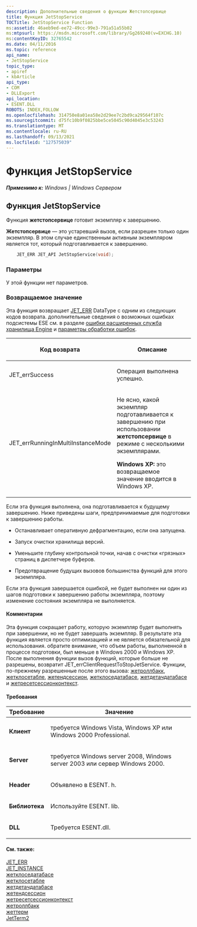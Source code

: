 ```yaml
---
description: Дополнительные сведения о функции Жетстопсервице
title: Функция JetStopService
TOCTitle: JetStopService Function
ms:assetid: 46aeb9ed-ee72-49cc-99e3-791a51a55b02
ms:mtpsurl: https://msdn.microsoft.com/library/Gg269240(v=EXCHG.10)
ms:contentKeyID: 32765542
ms.date: 04/11/2016
ms.topic: reference
api_name:
- JetStopService
topic_type:
- apiref
- kbArticle
api_type:
- COM
- DLLExport
api_location:
- ESENT.DLL
ROBOTS: INDEX,FOLLOW
ms.openlocfilehash: 314750e8a01ea58e2d29ee7c2bd9ca29564f107c
ms.sourcegitcommit: d75fc10b9f0825bbe5ce5045c90d4045e3c53243
ms.translationtype: MT
ms.contentlocale: ru-RU
ms.lasthandoff: 09/13/2021
ms.locfileid: "127575039"
---
```

# <a name="jetstopservice-function"></a>Функция JetStopService


_**Применимо к:** Windows | Windows Сервером_

## <a name="jetstopservice-function"></a>Функция JetStopService

Функция **жетстопсервице** готовит экземпляр к завершению.

**Жетстопсервице** — это устаревший вызов, если разрешен только один экземпляр. В этом случае единственным активным экземпляром является тот, который подготавливается к завершению.

```cpp
    JET_ERR JET_API JetStopService(void);
```

### <a name="parameters"></a>Параметры

У этой функции нет параметров.

### <a name="return-value"></a>Возвращаемое значение

Эта функция возвращает [JET_ERR](./jet-err.md) DataType с одним из следующих кодов возврата. дополнительные сведения о возможных ошибках подсистемы ESE см. в разделе [ошибки расширенных служба хранилища Engine](./extensible-storage-engine-errors.md) и [параметры обработки ошибок](./error-handling-parameters.md).


| <p>Код возврата</p> | <p>Описание</p> | 
|--------------------|--------------------|
| <p>JET_errSuccess</p> | <p>Операция выполнена успешно.</p> | 
| <p>JET_errRunningInMultiInstanceMode</p> | <p>Не ясно, какой экземпляр подготавливается к завершению при использовании <strong>жетстопсервице</strong> в режиме с несколькими экземплярами.</p><p><strong>Windows XP:</strong>  это возвращаемое значение вводится в Windows XP.</p> | 



Если эта функция выполнена, она подготавливается к будущему завершению. Ниже приведены шаги, предпринимаемые для подготовки к завершению работы.

  - Останавливает оперативную дефрагментацию, если она запущена.

  - Запуск очистки хранилища версий.

  - Уменьшите глубину контрольной точки, начав с очистки «грязных» страниц в диспетчере буферов.

  - Предотвращение будущих вызовов большинства функций для этого экземпляра.

Если эта функция завершается ошибкой, не будет выполнен ни один из шагов подготовки к завершению работы экземпляра, поэтому изменение состояния экземпляра не выполняется.

#### <a name="remarks"></a>Комментарии

Эта функция сокращает работу, которую экземпляр будет выполнять при завершении, но не будет завершать экземпляр. В результате эта функция является просто оптимизацией и не является обязательной для использования. обратите внимание, что объем работы, выполненной в процессе подготовки, был меньше в Windows 2000 и Windows XP. После выполнения функции вызов функций, которые больше не разрешены, возвратит JET_errClientRequestToStopJetService. Функции, по-прежнему разрешенные после этого вызова: [жетроллбакк](./jetrollback-function.md), [жетклосетабле](./jetclosetable-function.md), [жетендсессион](./jetendsession-function.md), [жетклоседатабасе](./jetclosedatabase-function.md), [жетдетачдатабасе](./jetdetachdatabase-function.md) и [жетресетсессионконтекст](./jetresetsessioncontext-function.md).

#### <a name="requirements"></a>Требования


| Требование | Значение |
|------------|----------|
| <p><strong>Клиент</strong></p> | <p>требуется Windows Vista, Windows XP или Windows 2000 Professional.</p> | 
| <p><strong>Server</strong></p> | <p>требуется Windows server 2008, Windows server 2003 или сервер Windows 2000.</p> | 
| <p><strong>Header</strong></p> | <p>Объявлено в ESENT. h.</p> | 
| <p><strong>Библиотека</strong></p> | <p>Используйте ESENT. lib.</p> | 
| <p><strong>DLL</strong></p> | <p>Требуется ESENT.dll.</p> | 



#### <a name="see-also"></a>См. также:

[JET_ERR](./jet-err.md)  
[JET_INSTANCE](./jet-instance.md)  
[жетклоседатабасе](./jetclosedatabase-function.md)  
[жетклосетабле](./jetclosetable-function.md)  
[жетдетачдатабасе](./jetdetachdatabase-function.md)  
[жетендсессион](./jetendsession-function.md)  
[жетресетсессионконтекст](./jetresetsessioncontext-function.md)  
[жетроллбакк](./jetrollback-function.md)  
[жеттерм](./jetterm-function.md)  
[JetTerm2](./jetterm2-function.md)
